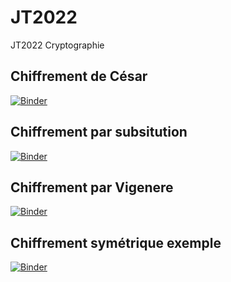 # JT2022
JT2022 Cryptographie

## Chiffrement de César
[![Binder](https://mybinder.org/badge_logo.svg)](https://mybinder.org/v2/gh/ymettraux/JT2022/HEAD?labpath=cesar.ipynb)

## Chiffrement par subsitution
[![Binder](https://mybinder.org/badge_logo.svg)](https://mybinder.org/v2/gh/ymettraux/JT2022/HEAD?labpath=chiffrement_substitution.ipynb)

## Chiffrement par Vigenere
[![Binder](https://mybinder.org/badge_logo.svg)](https://mybinder.org/v2/gh/ymettraux/JT2022/HEAD?labpath=vigenere.ipynb)

## Chiffrement symétrique exemple
[![Binder](https://mybinder.org/badge_logo.svg)](https://mybinder.org/v2/gh/ymettraux/JT2022/HEAD?labpath=chiffrement_symetrique.ipynb)
